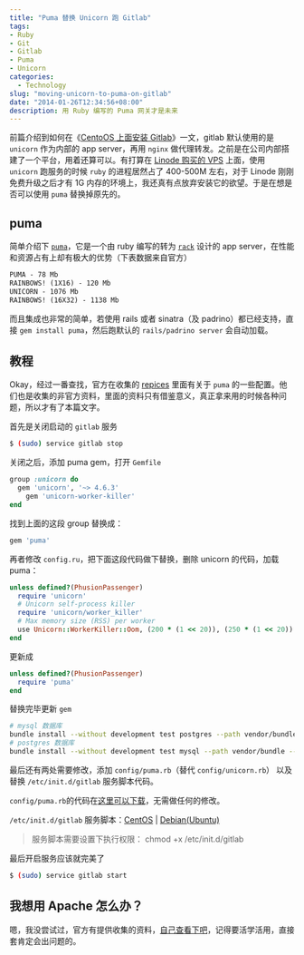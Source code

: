 ```yaml
---
title: "Puma 替换 Unicorn 跑 Gitlab"
tags:
- Ruby
- Git
- Gitlab
- Puma
- Unicorn
categories:
  - Technology
slug: "moving-unicorn-to-puma-on-gitlab"
date: "2014-01-26T12:34:56+08:00"
description: 用 Ruby 编写的 Puma 网关才是未来
---
```


前篇介绍到如何在《[CentoOS 上面安装 Gitlab](http://icyleaf.com/2013/09/how-to-install-gitlab-on-centos/)》一文，gitlab 默认使用的是 `unicorn` 作为内部的 app server，再用 `nginx` 做代理转发。之前是在公司内部搭建了一个平台，用着还算可以。有打算在 [Linode 购买的 VPS](https://www.linode.com/?r=66b0730eca572d3e45f083e29b1b3f8781b2a009) 上面，使用 `unicorn` 跑服务的时候 `ruby` 的进程居然占了 400-500M 左右，对于 Linode 刚刚免费升级之后才有 1G 内存的环境上，我还真有点放弃安装它的欲望。于是在想是否可以使用 `puma` 替换掉原先的。

## puma

简单介绍下 [`puma`](http://puma.io/)，它是一个由 ruby 编写的转为 [`rack`](http://rack.github.io/) 设计的 app server，在性能和资源占有上却有极大的优势（下表数据来自官方）

```txt
PUMA - 78 Mb
RAINBOWS! (1X16) - 120 Mb
UNICORN - 1076 Mb
RAINBOWS! (16X32) - 1138 Mb
```

而且集成也非常的简单，若使用 rails 或者 sinatra（及 padrino）都已经支持，直接 `gem install puma`，然后跑默认的 `rails/padrino server` 会自动加载。


## 教程

Okay，经过一番查找，官方在收集的 [repices](https://gitlab.com/gitlab-org/gitlab-recipes/tree/master) 里面有关于 `puma` 的一些配置。他们也是收集的非官方资料，里面的资料只有借鉴意义，真正拿来用的时候各种问题，所以才有了本篇文字。

首先是关闭启动的 `gitlab` 服务

```bash
$ (sudo) service gitlab stop
```

关闭之后，添加 puma gem，打开 `Gemfile`

```ruby
group :unicorn do
  gem 'unicorn', '~> 4.6.3'
	gem 'unicorn-worker-killer'
end
```

找到上面的这段 group 替换成：

```ruby
gem 'puma'
```

再者修改 `config.ru`，把下面这段代码做下替换，删除 unicorn 的代码，加载 puma：

```ruby
unless defined?(PhusionPassenger)
  require 'unicorn'
  # Unicorn self-process killer
  require 'unicorn/worker_killer'
  # Max memory size (RSS) per worker
  use Unicorn::WorkerKiller::Oom, (200 * (1 << 20)), (250 * (1 << 20))
end
```

更新成

```ruby
unless defined?(PhusionPassenger)
  require 'puma'
end
```


替换完毕更新 `gem`

```bash
# mysql 数据库
bundle install --without development test postgres --path vendor/bundle --no-deployment
# postgres 数据库
bundle install --without development test mysql --path vendor/bundle --no-deployment
```

最后还有两处需要修改，添加 `config/puma.rb`（替代 `config/unicorn.rb`） 以及替换 `/etc/init.d/gitlab` 服务脚本代码。

`config/puma.rb`的代码在[这里可以下载](https://gitlab.com/gitlab-org/gitlab-recipes/blob/master/app-server/puma/puma.rb)，无需做任何的修改。

`/etc/init.d/gitlab` 服务脚本：[CentOS](https://gitlab.com/gitlab-org/gitlab-recipes/tree/master/init/sysvinit/centos) | [Debian(Ubuntu)](https://gitlab.com/gitlab-org/gitlab-recipes/tree/master/init/sysvinit/debian)

> 服务脚本需要设置下执行权限： chmod +x /etc/init.d/gitlab

最后开启服务应该就完美了

```bash
$ (sudo) service gitlab start
```


## 我想用 Apache 怎么办？

嗯，我没尝试过，官方有提供收集的资料，[自己查看下吧](https://gitlab.com/gitlab-org/gitlab-recipes/tree/master/web-server)，记得要活学活用，直接套肯定会出问题的。
